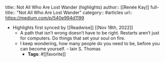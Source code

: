 title:: Not All Who Are Lost Wander (highlights)
author:: [[Renée Kay]]
full-title:: "Not All Who Are Lost Wander"
category:: #articles
url:: https://medium.com/p/540e994d1199

- Highlights first synced by [[Readwise]] [[Nov 18th, 2022]]
	- A path that isn’t wrong doesn’t have to be right.
	  Restarts aren’t just for computers.
	  Do things that set your soul on fire.
	- I keep wondering, how many people do you need to be, before you can become yourself. - Iain S. Thomas
		- **Tags**: #[[favorite]]